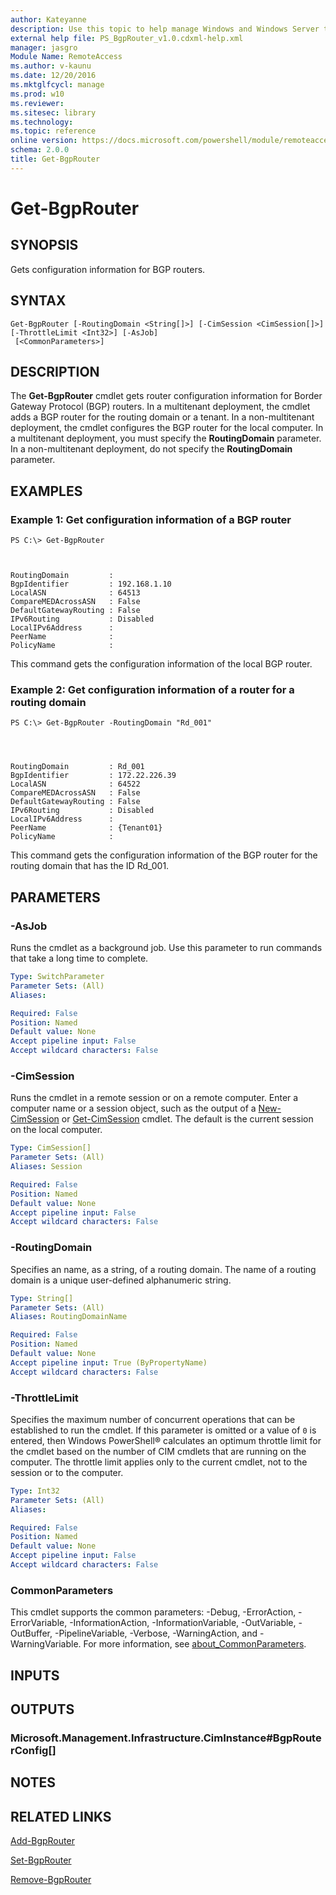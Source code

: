 ```yaml
---
author: Kateyanne
description: Use this topic to help manage Windows and Windows Server technologies with Windows PowerShell.
external help file: PS_BgpRouter_v1.0.cdxml-help.xml
manager: jasgro
Module Name: RemoteAccess
ms.author: v-kaunu
ms.date: 12/20/2016
ms.mktglfcycl: manage
ms.prod: w10
ms.reviewer: 
ms.sitesec: library
ms.technology: 
ms.topic: reference
online version: https://docs.microsoft.com/powershell/module/remoteaccess/get-bgprouter?view=windowsserver2022-ps&wt.mc_id=ps-gethelp
schema: 2.0.0
title: Get-BgpRouter
---
```


# Get-BgpRouter

## SYNOPSIS
Gets configuration information for BGP routers.

## SYNTAX

```
Get-BgpRouter [-RoutingDomain <String[]>] [-CimSession <CimSession[]>] [-ThrottleLimit <Int32>] [-AsJob]
 [<CommonParameters>]
```

## DESCRIPTION
The **Get-BgpRouter** cmdlet gets router configuration information for Border Gateway Protocol (BGP) routers.
In a multitenant deployment, the cmdlet adds a BGP router for the routing domain or a tenant.
In a non-multitenant deployment, the cmdlet configures the BGP router for the local computer.
In a multitenant deployment, you must specify the **RoutingDomain** parameter.
In a non-multitenant deployment, do not specify the **RoutingDomain** parameter.

## EXAMPLES

### Example 1: Get configuration information of a BGP router
```
PS C:\> Get-BgpRouter



RoutingDomain         :
BgpIdentifier         : 192.168.1.10
LocalASN              : 64513
CompareMEDAcrossASN   : False
DefaultGatewayRouting : False
IPv6Routing           : Disabled
LocalIPv6Address      :
PeerName              :
PolicyName            :
```

This command gets the configuration information of the local BGP router.

### Example 2: Get configuration information of a router for a routing domain
```
PS C:\> Get-BgpRouter -RoutingDomain "Rd_001"




RoutingDomain         : Rd_001
BgpIdentifier         : 172.22.226.39
LocalASN              : 64522
CompareMEDAcrossASN   : False
DefaultGatewayRouting : False
IPv6Routing           : Disabled
LocalIPv6Address      :
PeerName              : {Tenant01}
PolicyName            :
```

This command gets the configuration information of the BGP router for the routing domain that has the ID Rd_001.

## PARAMETERS

### -AsJob
Runs the cmdlet as a background job. Use this parameter to run commands that take a long time to complete.

```yaml
Type: SwitchParameter
Parameter Sets: (All)
Aliases: 

Required: False
Position: Named
Default value: None
Accept pipeline input: False
Accept wildcard characters: False
```

### -CimSession
Runs the cmdlet in a remote session or on a remote computer.
Enter a computer name or a session object, such as the output of a [New-CimSession](https://go.microsoft.com/fwlink/p/?LinkId=227967) or [Get-CimSession](https://go.microsoft.com/fwlink/p/?LinkId=227966) cmdlet.
The default is the current session on the local computer.

```yaml
Type: CimSession[]
Parameter Sets: (All)
Aliases: Session

Required: False
Position: Named
Default value: None
Accept pipeline input: False
Accept wildcard characters: False
```

### -RoutingDomain
Specifies an name, as a string, of a routing domain.
The name of a routing domain is a unique user-defined alphanumeric string.

```yaml
Type: String[]
Parameter Sets: (All)
Aliases: RoutingDomainName

Required: False
Position: Named
Default value: None
Accept pipeline input: True (ByPropertyName)
Accept wildcard characters: False
```

### -ThrottleLimit
Specifies the maximum number of concurrent operations that can be established to run the cmdlet.
If this parameter is omitted or a value of `0` is entered, then Windows PowerShell® calculates an optimum throttle limit for the cmdlet based on the number of CIM cmdlets that are running on the computer.
The throttle limit applies only to the current cmdlet, not to the session or to the computer.

```yaml
Type: Int32
Parameter Sets: (All)
Aliases: 

Required: False
Position: Named
Default value: None
Accept pipeline input: False
Accept wildcard characters: False
```

### CommonParameters
This cmdlet supports the common parameters: -Debug, -ErrorAction, -ErrorVariable, -InformationAction, -InformationVariable, -OutVariable, -OutBuffer, -PipelineVariable, -Verbose, -WarningAction, and -WarningVariable. For more information, see [about_CommonParameters](https://go.microsoft.com/fwlink/?LinkID=113216).

## INPUTS

## OUTPUTS

### Microsoft.Management.Infrastructure.CimInstance#BgpRouterConfig[]

## NOTES

## RELATED LINKS

[Add-BgpRouter](./Add-BgpRouter.md)

[Set-BgpRouter](./Set-BgpRouter.md)

[Remove-BgpRouter](./Remove-BgpRouter.md)

